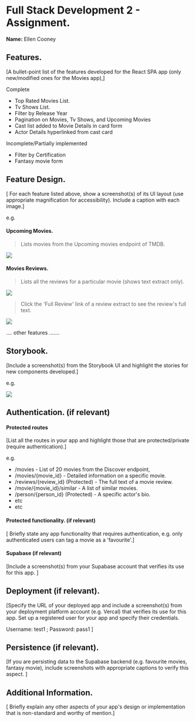 # Full Stack Development 2 - Assignment.

**Name:** Ellen Cooney

## Features.

[A bullet-point list of the features developed for the React SPA app (only new/modified ones for the Movies app),]

Complete
- Top Rated Movies List.
- Tv Shows List.
- Filter by Release Year
- Pagination on Movies, Tv Shows, and Upcoming Movies
- Cast list added to Movie Details in card form
- Actor Details hyperlinked from cast card

Incomplete/Partially implemented
- Filter by Certification
- Fantasy movie form

## Feature Design.

[ For each feature listed above, show a screenshot(s) of its UI layout (use appropriate magnification for accessibility). Include a caption with each image.]

e.g.

#### Upcoming Movies.

> Lists movies from the Upcoming movies endpoint of TMDB.

![][image1]

#### Movies Reviews.

> Lists all the reviews for a particular movie (shows text extract only).

![][image2]

> Click the 'Full Review' link of a review extract to see the review's full text.

![][image3]

.... other features .......

## Storybook.

[Include a screenshot(s) from the Storybook UI and highlight the stories for new components developed.]

e.g.

![][image5]

## Authentication. (if relevant)

#### Protected routes

[List all the routes in your app and highlight those that are protected/private (require authentication).]

e.g.

- /movies - List of 20 movies from the Discover endpoint,
- /movies/{movie_id} - Detailed information on a specific movie.
- /reviews/{review_id} (Protected) - The full text of a movie review.
- /movie/{movie_id}/similar - A list of similar movies.
- /person/{person_id} (Protected) - A specific actor's bio.
- etc
- etc

#### Protected functionality. (if relevant)

[ Briefly state any app functionality that requires authentication, e.g. only authenticated users can tag a movie as a 'favourite'.]

#### Supabase (if relevant)

[Include a screenshot(s) from your Supabase account that verifies its use for this app. ]

## Deployment (if relevant).

[Specify the URL of your deployed app and include a screenshot(s) from your deployment platform account (e.g. Vercal) that verifies its use for this app. Set up a registered user for your app and specify their credentials.

Username: test1 ; Password: pass1
]

## Persistence (if relevant).

[If you are persisting data to the Supabase backend (e.g. favourite movies, fantasy movie), include screenshots with appropriate captions to verify this aspect. ]

## Additional Information.

[ Briefly explain any other aspects of your app's design or implementation that is non-standard and worthy of mention.]

[image1]: ./images/image1.png
[image2]: ./images/image2.png
[image3]: ./images/image3.png
[image4]: ./images/image4.png
[image5]: ./images/image5.png
